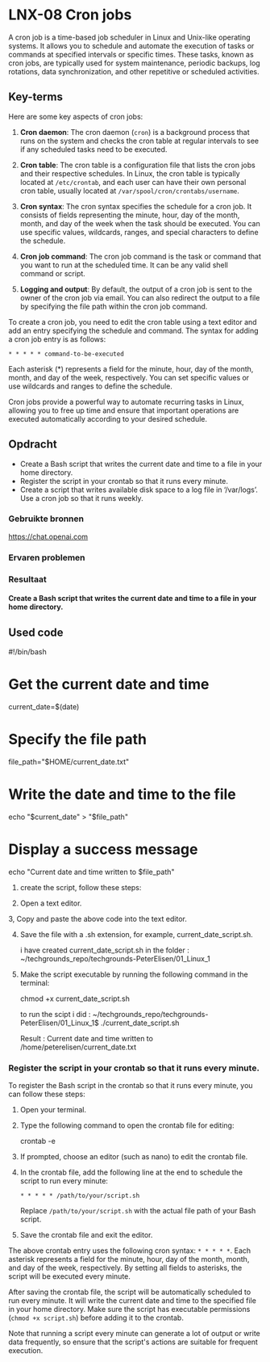 # LNX-08 Cron jobs
 
A cron job is a time-based job scheduler in Linux and Unix-like operating systems. It allows you to schedule and automate the execution of tasks or commands at specified intervals or specific times. These tasks, known as cron jobs, are typically used for system maintenance, periodic backups, log rotations, data synchronization, and other repetitive or scheduled activities.

## Key-terms 

Here are some key aspects of cron jobs:

1. **Cron daemon**: The cron daemon (`cron`) is a background process that runs on the system and checks the cron table at regular intervals to see if any scheduled tasks need to be executed.

2. **Cron table**: The cron table is a configuration file that lists the cron jobs and their respective schedules. In Linux, the cron table is typically located at `/etc/crontab`, and each user can have their own personal cron table, usually located at `/var/spool/cron/crontabs/username`.

3. **Cron syntax**: The cron syntax specifies the schedule for a cron job. It consists of fields representing the minute, hour, day of the month, month, and day of the week when the task should be executed. You can use specific values, wildcards, ranges, and special characters to define the schedule.

4. **Cron job command**: The cron job command is the task or command that you want to run at the scheduled time. It can be any valid shell command or script.

5. **Logging and output**: By default, the output of a cron job is sent to the owner of the cron job via email. You can also redirect the output to a file by specifying the file path within the cron job command.

To create a cron job, you need to edit the cron table using a text editor and add an entry specifying the schedule and command. The syntax for adding a cron job entry is as follows:

```
* * * * * command-to-be-executed
```

Each asterisk (*) represents a field for the minute, hour, day of the month, month, and day of the week, respectively. You can set specific values or use wildcards and ranges to define the schedule.

Cron jobs provide a powerful way to automate recurring tasks in Linux, allowing you to free up time and ensure that important operations are executed automatically according to your desired schedule.
  

## Opdracht 

- Create a Bash script that writes the current date and time to a file in your home directory.
- Register the script in your crontab so that it runs every minute.
- Create a script that writes available disk space to a log file in ‘/var/logs’. Use a cron job so that it runs weekly.



### Gebruikte bronnen 

https://chat.openai.com 

  

### Ervaren problemen 


### Resultaat 

#### Create a Bash script that writes the current date and time to a file in your home directory.


Used code  
---------

#!/bin/bash

# Get the current date and time
current_date=$(date)

# Specify the file path
file_path="$HOME/current_date.txt"

# Write the date and time to the file
echo "$current_date" > "$file_path"

# Display a success message
echo "Current date and time written to $file_path"



1. create the script, follow these steps:

2. Open a text editor.

3, Copy and paste the above code into the text editor.

4. Save the file with a .sh extension, for example, current_date_script.sh.

    i have created current_date_script.sh in the folder : ~/techgrounds_repo/techgrounds-PeterElisen/01_Linux_1



5. Make the script executable by running the following command in the terminal:

    chmod +x current_date_script.sh

    to run the scipt i did : ~/techgrounds_repo/techgrounds-PeterElisen/01_Linux_1$ ./current_date_script.sh

    Result : Current date and time written to /home/peterelisen/current_date.txt


### Register the script in your crontab so that it runs every minute.

To register the Bash script in the crontab so that it runs every minute, you can follow these steps:

1. Open your terminal.

2. Type the following command to open the crontab file for editing:
   
   crontab -e
   

3. If prompted, choose an editor (such as nano) to edit the crontab file.

4. In the crontab file, add the following line at the end to schedule the script to run every minute:
   ```
   * * * * * /path/to/your/script.sh
   ```
   Replace `/path/to/your/script.sh` with the actual file path of your Bash script.

5. Save the crontab file and exit the editor.

The above crontab entry uses the following cron syntax: `* * * * *`. Each asterisk represents a field for the minute, hour, day of the month, month, and day of the week, respectively. By setting all fields to asterisks, the script will be executed every minute.

After saving the crontab file, the script will be automatically scheduled to run every minute. It will write the current date and time to the specified file in your home directory. Make sure the script has executable permissions (`chmod +x script.sh`) before adding it to the crontab.

Note that running a script every minute can generate a lot of output or write data frequently, so ensure that the script's actions are suitable for frequent execution.









